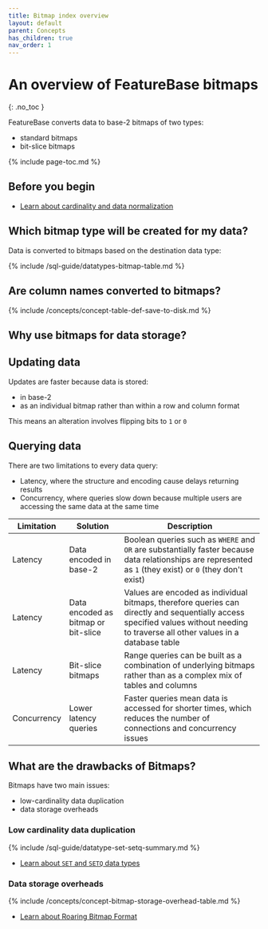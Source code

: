 ```yaml
---
title: Bitmap index overview
layout: default
parent: Concepts
has_children: true
nav_order: 1
---
```

# An overview of FeatureBase bitmaps
{: .no_toc }

FeatureBase converts data to base-2 bitmaps of two types:
* standard bitmaps
* bit-slice bitmaps

{% include page-toc.md %}

## Before you begin

* [Learn about cardinality and data normalization](/docs/concepts/concepts-home)

## Which bitmap type will be created for my data?

Data is converted to bitmaps based on the destination data type:

{% include /sql-guide/datatypes-bitmap-table.md %}

## Are column names converted to bitmaps?

{% include /concepts/concept-table-def-save-to-disk.md %}

## Why use bitmaps for data storage?

## Updating data

Updates are faster because data is stored:
* in base-2
* as an individual bitmap rather than within a row and column format

This means an alteration involves flipping bits to `1` or `0`

## Querying data

There are two limitations to every data query:
* Latency, where the structure and encoding cause delays returning results
* Concurrency, where queries slow down because multiple users are accessing the same data at the same time

| Limitation | Solution | Description |
|---|---|---|
| Latency | Data encoded in base-2 | Boolean queries such as `WHERE` and `OR` are substantially faster because data relationships are represented as `1` (they exist) or `0` (they don't exist) |
| Latency | Data encoded as bitmap or bit-slice | Values are encoded as individual bitmaps, therefore queries can directly and sequentially access specified values without needing to traverse all other values in a database table |
| Latency | Bit-slice bitmaps | Range queries can be built as a combination of underlying bitmaps rather than as a complex mix of tables and columns |
| Concurrency | Lower latency queries | Faster queries mean data is accessed for shorter times, which reduces the number of connections and concurrency issues |

## What are the drawbacks of Bitmaps?

Bitmaps have two main issues:
* low-cardinality data duplication
* data storage overheads

### Low cardinality data duplication

{% include /sql-guide/datatype-set-setq-summary.md %}

* [Learn about `SET` and `SETQ` data types](/docs/sql-guide/data-types/data-types-home#low-cardinality-data-types)

### Data storage overheads

{% include /concepts/concept-bitmap-storage-overhead-table.md %}

* [Learn about Roaring Bitmap Format](/docs/concepts/concept-roaring-bitmap-format)
